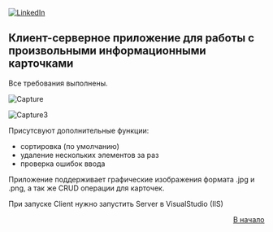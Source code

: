 <div id="top"></div>

[![LinkedIn][linkedin-shield]][linkedin-url]
  


## Клиент-серверное приложение для работы с произвольными информационными карточками

Все требования выполнены.

![Capture](https://user-images.githubusercontent.com/80919963/170615824-34b40486-6658-4d21-ac5d-bf023ffe7e74.PNG)

![Capture3](https://user-images.githubusercontent.com/80919963/170615838-42eb6c36-709e-4ea0-86e4-c49f40b168d6.PNG)

Присутсвуют дополнительные функции:
* сортировка (по умолчанию)
* удаление нескольких элементов за раз
* проверка ошибок ввода

Приложение поддерживает графические изображения формата .jpg и .png, а так же CRUD операции для карточек. 

При запуске Client нужно запустить Server в VisualStudio (IIS)

<p align="right"><a href="#top">В начало</a></p>


<!-- https://www.markdownguide.org/basic-syntax/#reference-style-links -->
[linkedin-shield]: https://img.shields.io/badge/-LinkedIn-black.svg?style=for-the-badge&logo=linkedin&colorB=555
[linkedin-url]: https://www.linkedin.com/in/maxim-anisovec/
